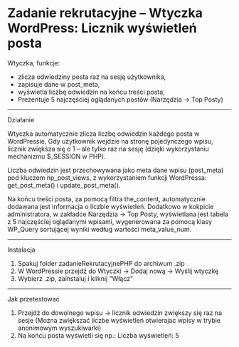 # Zadanie rekrutacyjne – Wtyczka WordPress: Licznik wyświetleń posta

Wtyczka, funkcje:

- zlicza odwiedziny posta raz na sesję użytkownika,
- zapisuje dane w post_meta,
- wyświetla liczbę odwiedzin na końcu treści posta,
- Prezentuje 5 najczęściej oglądanych postów (Narzędzia → Top Posty)

---
Działanie

Wtyczka automatycznie zlicza liczbę odwiedzin każdego posta w WordPressie. Gdy użytkownik wejdzie na stronę pojedynczego wpisu, licznik zwiększa się o 1 – ale tylko raz na sesję (dzięki wykorzystaniu mechanizmu $_SESSION w PHP).

Liczba odwiedzin jest przechowywana jako meta dane wpisu (post_meta) pod kluczem np_post_views, z wykorzystaniem funkcji WordPressa: get_post_meta() i update_post_meta().

Na końcu treści posta, za pomocą filtra the_content, automatycznie dodawana jest informacja o liczbie wyświetleń. Dodatkowo w kokpicie administratora, w zakładce Narzędzia → Top Posty, wyświetlana jest tabela z 5 najczęściej oglądanymi wpisami, wygenerowana za pomocą klasy WP_Query sortującej wyniki według wartości meta_value_num.

---

Instalacja

1. Spakuj folder zadanieRekrutacyjnePHP do archiwum .zip
2. W WordPressie przejdź do Wtyczki → Dodaj nową → Wyślij wtyczkę
3. Wybierz .zip, zainstaluj i kliknij "Włącz"

---


Jak przetestować

1. Przejdź do dowolnego wpisu → licznik odwiedzin zwiększy się raz na sesje (Można zwiększać liczbe wyświetleń otwierajac wpisy w trybie anonimowym wyszukiwarki)
2. Na końcu posta wyświetli się np.: Liczba wyświetleń: 5
